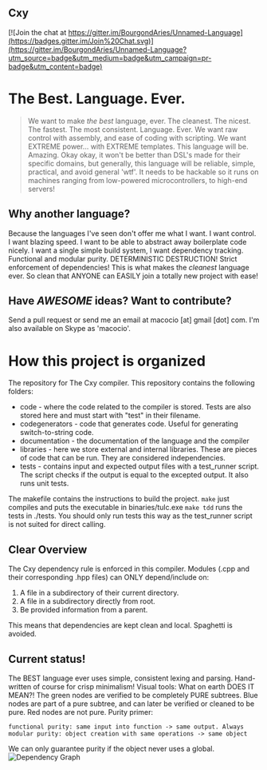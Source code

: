 ## Cxy ##


[![Join the chat at https://gitter.im/BourgondAries/Unnamed-Language](https://badges.gitter.im/Join%20Chat.svg)](https://gitter.im/BourgondAries/Unnamed-Language?utm_source=badge&utm_medium=badge&utm_campaign=pr-badge&utm_content=badge)

# The Best. Language. Ever.
>We want to make _the best_ language, ever.
The cleanest. The nicest. The fastest. The most consistent. Language. Ever.
We want raw control with assembly, and ease of coding with scripting.
We want EXTREME power... with EXTREME templates.
This language will be. Amazing.
Okay okay, it won't be better than DSL's made for their specific domains, but generally,
this language will be reliable, simple, practical, and avoid general 'wtf'. It needs
to be hackable so it runs on machines ranging from low-powered microcontrollers, to
high-end servers!

## Why another language?

Because the languages I've seen don't offer me what I want. I want control. I want blazing speed.
I want to be able to abstract away boilerplate code nicely. I want a single simple build system,
I want dependency tracking. Functional and modular purity. DETERMINISTIC DESTRUCTION!
Strict enforcement of dependencies!
This is what makes the _cleanest_ language ever. So clean that ANYONE can EASILY join a
totally new project with ease!

## Have *AWESOME* ideas? Want to contribute?

Send a pull request or send me an email at macocio [at] gmail [dot] com.
I'm also available on Skype as 'macocio'.

# How this project is organized

The repository for The Cxy compiler. This repository contains the following folders:
* code - where the code related to the compiler is stored. Tests are also stored here and must start with "test" in their filename.
* codegenerators - code that generates code. Useful for generating switch-to-string code.
* documentation - the documentation of the language and the compiler
* libraries - here we store external and internal libraries. These are pieces of code that can be run. They are considered independencies.
* tests - contains input and expected output files with a test_runner script. The script checks if the output is equal to the excepted output. It also runs unit tests.

The makefile contains the instructions to build the project.
`make` just compiles and puts the executable in binaries/tulc.exe
`make tdd` runs the tests in ./tests. You should only run tests this way as the test_runner script is not suited for direct calling.

## Clear Overview
The Cxy dependency rule is enforced in this compiler. Modules (.cpp and their
corresponding .hpp files) can ONLY depend/include on:

1. A file in a subdirectory of their current directory.
2. A file in a subdirectory directly from root.
3. Be provided information from a parent.

This means that dependencies are kept clean and local. Spaghetti is avoided.

## Current status!
The BEST language ever uses simple, consistent lexing and parsing.
Hand-written of course for crisp minimalism!
Visual tools:
What on earth DOES IT MEAN?!
The green nodes are verified to be completely PURE subtrees.
Blue nodes are part of a pure subtree, and can later be verified or
cleaned to be pure.
Red nodes are not pure.
Purity primer:
```
functional purity: same input into function -> same output. Always
modular purity: object creation with same operations -> same object
```
We can only guarantee purity if the object never uses a global.
![Dependency Graph](http://puu.sh/j53Oe/f02ecda62c.png)
